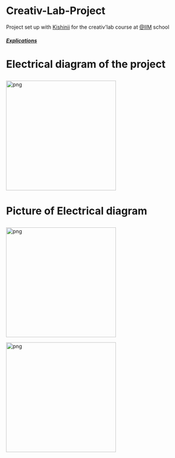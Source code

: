 # Creativ-Lab-Project

Project set up with [Kishinii](https://github.com/KishiniCHL) for the creativ'lab course at [@IIM](https://www.iim.fr/) school


<h5><u>Explications</u></h5>


<h1 align="left"><p>Electrical diagram of the project</h1></p>

<p align = left ><img align = "center"  alt = "png" src= "https://cdn.discordapp.com/attachments/1019915018055192586/1022798759266103356/unknown.png" width="300" heigth="300"/></p>

<h1 align="left"><p>Picture of Electrical diagram</h1></p>

<p align = left ><img align = "center"  alt = "png" src= "https://cdn.discordapp.com/attachments/1019915018055192586/1022799627726102629/20220923_112019.jpg" width="300" heigth="300"/></p>

<p align = left ><img align = "center"  alt = "png" src= "https://cdn.discordapp.com/attachments/1019915018055192586/1022799628065833001/20220923_112016.jpg"
width="300" heigth="300"/></p>
